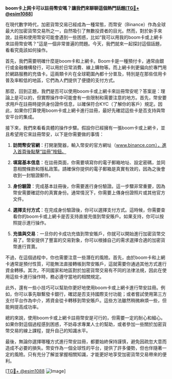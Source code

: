 **boom卡上网卡可以註冊幣安嗎？讓我們來聊聊這個熱門話題[[TG💪+ @esim1088](https://t.me/s/esim1088)]**

在現代數字時代，加密貨幣交易已經成為一種常態，而幣安（Binance）作為全球最大的加密貨幣交易所之一，自然吸引了無數投資者的目光。然而，對於新手來說，註冊和使用幣安可能會遇到一些困惑，比如“我可以用我的boom卡或上網卡來註冊幣安嗎？”這是一個非常普遍的問題。今天，我們就來一起探討這個話題，看看究竟該如何操作。

首先，我們需要明確什麼是boom卡和上網卡。Boom卡是一種預付卡，通常由銀行或金融機構發行，可以用於日常消費、線上購物等。而上網卡則更偏向於專門用於網路服務的充值卡。這兩類卡片在全球範圍內都十分普及，特別是在那些信用卡普及率較低的地區，它們為人們提供了便捷的支付方式。

那麼，回到正題，我們是否可以使用boom卡或上網卡來註冊幣安呢？答案是：理論上是可以的，但實際操作中可能會有一些限制和需要注意的地方。首先，幣安要求用戶在註冊時提供身份證件信息，以確保符合KYC（了解你的客戶）規定。因此，如果你打算使用boom卡或上網卡進行註冊，最好先確認這些卡是否支持與幣安平台的集成。

接下來，我們來看看具體的操作步驟。假設你已經擁有一張boom卡或上網卡，並且希望用它來註冊幣安，以下是你需要做的事情：

1. **訪問幣安官網**：打開瀏覽器，輸入幣安的官方網址（www.binance.com），進入首頁後點擊“註冊”按鈕。
   
2. **填寫基本信息**：在註冊頁面，你需要填寫你的電子郵箱地址、設定密碼，並同意相關條款和隱私政策。請確保你提供的電子郵箱是真實有效的，因為之後會收到一封驗證郵件。

3. **身份驗證**：完成基本註冊後，你需要進行身份驗證。這一步驟非常重要，因為幣安需要確認你的真實身份。通常情況下，你需要上傳身份證照片或其他官方文件。

4. **選擇支付方式**：在完成身份驗證後，你可以選擇支付方式。這時候，你需要查看你的boom卡或上網卡是否支持直接充值到幣安賬戶。如果支持，你可以按照提示進行操作。

5. **充值與交易**：一旦你的卡成功充值到幣安賬戶，你就可以開始進行加密貨幣交易了。幣安提供了豐富的交易對象，你可以根據自己的需求選擇合適的加密貨幣進行買賣。

不過，在這個過程中，你也需要注意一些潛在的風險。首先，由於boom卡和上網卡通常是預付性質，可能無法直接轉帳到幣安賬戶，這就需要你通過其他方式進行資金轉移。其次，不同國家和地區對於加密貨幣交易有不同的法律法規，因此在使用這些卡進行操作時，務必遵守當地的相關規定。

此外，還有一些小技巧可以幫助你更好地使用boom卡或上網卡進行幣安註冊。例如，你可以事先聯繫發卡銀行，確認是否支持國際支付功能；或者嘗試使用第三方支付平台作為中介，將資金從卡轉移到幣安賬戶。這些方法雖然稍微麻煩一些，但能夠提高成功率。

總的來說，使用boom卡或上網卡註冊幣安是可行的，但需要一定的耐心和細心。如果你對這個過程感到困惑，不妨尋求專業人士的幫助，或者參加一些關於加密貨幣交易的線上課程，提升自己的知識水平。

最後，無論你選擇哪種方式進行幣安註冊，都要始終保持謹慎，避免因疏忽大意而造成不必要的損失。幣安作為一個全球性的平台，提供了許多優勢，但也伴隨著一定的風險。只有充分了解並掌握相關知識，才能更好地享受加密貨幣交易帶來的便利。

[[TG💪+ @esim1088](https://t.me/s/esim1088) ![Image](https://i.postimg.cc/4NQfJmqS/Snipaste-2025-05-13-00-14-12.png)]